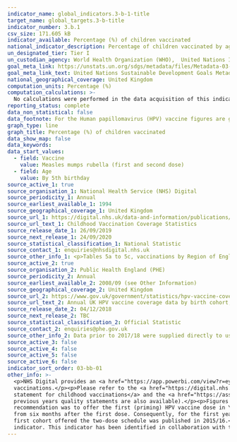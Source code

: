 ```yaml
---
indicator_name: global_indicators.3-b-1-title
target_name: global_targets.3-b-title
indicator_number: 3.b.1
csv_size: 171.605 kB
indicator_available: Percentage (%) of children vaccinated
national_indicator_description: Percentage of children vaccinated by age and type of vaccine
un_designated_tier: Tier I
un_custodian_agency: World Health Organization (WHO),  United Nations International Children's Emergency Fund (UNICEF)
goal_meta_link: https://unstats.un.org/sdgs/metadata/files/Metadata-03-0b-01.pdf
goal_meta_link_text: United Nations Sustainable Development Goals Metadata (PDF 4.0 MB)
national_geographical_coverage: United Kingdom
computation_units: Percentage (%)
computation_calculations: >-
  No calculations were performed in the data acquisition of this indicator as appropriate data was readily available in the final format specified by this indicator. For insight into the details of potential calculations please refer to the original source metadata or source contact.
reporting_status: complete
data_non_statistical: false
data_footnote: For the Human papillomavirus (HPV) vaccine figures are given for females only. X-axis shows the school year for HPV, and the financial year for all other vaccines.
graph_type: line
graph_title: Percentage (%) of children vaccinated
data_show_map: false
data_keywords:  
data_start_values:
  - field: Vaccine
    value: Measles mumps rubella (first and second dose)
  - field: Age
    value: By 5th birthday
source_active_1: true
source_organisation_1: National Health Service (NHS) Digital
source_periodicity_1: Annual
source_earliest_available_1: 1994
source_geographical_coverage_1: United Kingdom
source_url_1: https://digital.nhs.uk/data-and-information/publications/statistical/nhs-immunisation-statistics
source_url_text_1: Childhood Vaccination Coverage Statistics
source_release_date_1: 26/09/2019
source_next_release_1: 24/09/2020
source_statistical_classification_1: National Statistic
source_contact_1: enquiries@nhsdigital.nhs.uk
source_other_info_1: <p>Tables 5a to 5c, vaccinations by Region of England </p><p>Tables 8a, 9a and 10a (2016/17 to 2018/19 data), Tables 10, 11 & 12 (2009/10 to 2015/16 data), Tables 9, 10 and 11 (2008/09 data), and Tables 7, 8 and 9 (2007/08 data)
source_active_2: true
source_organisation_2: Public Health England (PHE)
source_periodicity_2: Annual
source_earliest_available_2: 2008/09 (see Other Information)
source_geographical_coverage_2: United Kingdom
source_url_2: https://www.gov.uk/government/statistics/hpv-vaccine-coverage-annual-report-for-2017-to-2018
source_url_text_2: Annual UK HPV vaccine coverage data by birth cohort, academic year, dose and country 
source_release_date_2: 04/12/2018
source_next_release_2: TBC
source_statistical_classification_2: Official Statistic
source_contact_2: enquiries@phe.gov.uk
source_other_info_2: Data prior to 2017/18 were supplied directly to us by PHE
source_active_3: false
source_active_4: false
source_active_5: false
source_active_6: false
indicator_sort_order: 03-bb-01
other_info: >-
  <p>NHS Digital provides an <a href="https://app.powerbi.com/view?r=eyJrIjoiZTI3NWZhNzItMTIyZS00OWM2LTg0MzMtOGY5YTJjMGY0MjI1IiwidCI6IjUwZjYwNzFmLWJiZmUtNDAxYS04ODAzLTY3Mzc0OGU2MjllMiIsImMiOjh9">interactive dashboard</a> that includes maps and time series for Local Authority childhood
  vaccinations.</p><p>Please refer to the <a href="https://digital.nhs.uk/data-and-information/publications/statistical/nhs-immunisation-statistics/england-2018-19">original sources</a>, the <a href="https://files.digital.nhs.uk/10/321640/child-vacc-stat-eng-2018-19-quality.pdf">quality
  statement for childhood vaccinations</a> and the <a href="https://assets.publishing.service.gov.uk/government/uploads/system/uploads/attachment_data/file/849992/HPV_2017_2018_annual_report.pdf">HPV annual report</a> for details on data collection (links are for 2018/2019 data, though
  previous years quality statements are also available).</p><p>Figures for the HPV vaccination are given for females only. HPV vaccination for males in the UK started in September 2019. </p><p>In September 2014 the routine HPV programme was changed from a three to two-dose schedule. The
  recommendation was to offer the first (priming) HPV vaccine dose in Year 8 (aged 12 to 13 years) and the second dose in Year 9 (aged 13 to 14 years), previously all three doses had been offered in year 8. However, in some areas the second dose was scheduled within the same school year,
  from six months after the first dose. Consequently, for the first year of the two-dose programme (2014/15) national-level data are only available for the priming dose, and are therefore not included in the chart above. National coverage for the completed course of HPV vaccination for the
  first cohort offered the two-dose schedule was published in 2015/16.</p><p>All figures shown are rounded to 1 decimal place.</p><p>Please see the source data for caveats, full defintions, notes and figures to more decimal places.</p><p> Data follows the UN specification for this
  indicator. This indicator has been identified in collaboration with topic experts.
---
```

